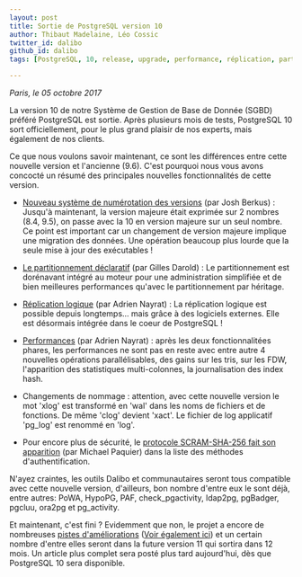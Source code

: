```yaml
---
layout: post
title: Sortie de PostgreSQL version 10
author: Thibaut Madelaine, Léo Cossic
twitter_id: dalibo
github_id: dalibo
tags: [PostgreSQL, 10, release, upgrade, performance, réplication, partitionnement, sécurité]

---
```


*Paris, le 05 octobre 2017*

La version 10 de notre Système de Gestion de Base de Donnée (SGBD) préféré PostgreSQL est sortie. Après plusieurs mois de tests, PostgreSQL 10 sort officiellement, pour le plus grand plaisir de nos experts, mais également de nos clients.

<!--MORE-->

Ce que nous voulons savoir maintenant, ce sont les différences entre cette nouvelle version et l'ancienne (9.6). C'est pourquoi nous vous avons concocté un résumé des principales nouvelles fonctionnalités de cette version.


  * [Nouveau système de numérotation des versions](http://www.databasesoup.com/2016/05/changing-postgresql-version-numbering.html) (par Josh Berkus) :
Jusqu'à maintenant, la version majeure était exprimée sur 2 nombres (8.4, 9.5), on passe avec la 10 en version majeure sur un seul nombre. Ce point est important car un changement de version majeure implique une migration des données. Une opération beaucoup plus lourde que la seule mise à jour des exécutables !

  * [Le partitionnement déclaratif](http://pgday.fr/slides/darold_pgday_2017_partitionnement.pdf) (par Gilles Darold) : 
Le partitionnement est dorénavant intégré au moteur pour une administration simplifiée et de bien meilleures performances qu'avec le partitionnement par héritage.

  * [Réplication logique](https://blog.anayrat.info/2017/07/29/postgresql-10-et-la-replication-logique-fonctionnement/) (par Adrien Nayrat) : 
La réplication logique est possible depuis longtemps... mais grâce à des logiciels externes. Elle est désormais intégrée dans le coeur de PostgreSQL !

  * [Performances](https://blog.anayrat.info/2017/10/04/postgresql-10-amelioration-des-performances/) (par Adrien Nayrat) : 
après les deux fonctionnalitées phares, les performances ne sont pas en reste avec entre autre 4 nouvelles opérations parallélisables, des gains sur les tris, sur les FDW, l'apparition des statistiques multi-colonnes, la journalisation des index hash.

  * Changements de nommage : 
attention, avec cette nouvelle version le mot 'xlog' est transformé en 'wal' dans les noms de fichiers et de fonctions. De même 'clog' devient 'xact'. Le fichier de log applicatif 'pg_log' est renommé en 'log'.

  * Pour encore plus de sécurité, le [protocole SCRAM-SHA-256 fait son apparition](http://paquier.xyz/postgresql-2/postgres-10-scram-authentication/) (par Michael Paquier) dans la liste des méthodes d'authentification.


N'ayez craintes, les outils Dalibo et communautaires seront tous compatible avec cette nouvelle version, d'ailleurs, bon nombre d'entre eux le sont déjà, entre autres: PoWA, HypoPG, PAF, check_pgactivity, ldap2pg, pgBadger, pgcluu, ora2pg et pg_activity.

Et maintenant, c'est fini ?
Evidemment que non, le projet a encore de nombreuses [pistes d'améliorations](https://wiki.postgresql.org/wiki/Todo) ([Voir également ici](https://wiki.postgresql.org/wiki/PostgreSQL11_Roadmap)) et un certain nombre d'entre elles seront dans la future version 11 qui sortira dans 12 mois.
Un article plus complet sera posté plus tard aujourd'hui, dès que PostgreSQL 10 sera disponible.
